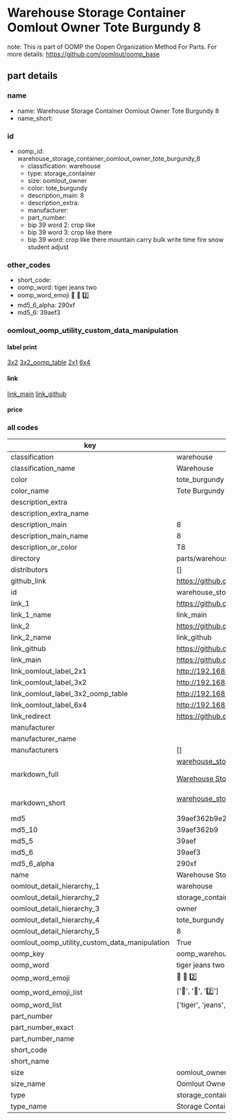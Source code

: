 # Warehouse Storage Container Oomlout Owner Tote Burgundy 8  

note: This is part of OOMP the Oopen Organization Method For Parts. For more details: https://github.com/oomlout/oomp_base

##  part details
  







### name
* name: Warehouse Storage Container Oomlout Owner Tote Burgundy 8
* name_short: 
### id
* oomp_id: warehouse_storage_container_oomlout_owner_tote_burgundy_8
  * classification: warehouse
  * type: storage_container
  * size: oomlout_owner
  * color: tote_burgundy
  * description_main: 8
  * description_extra: 
  * manufacturer: 
  * part_number: 
  * bip 39 word 2: crop like
  * bip 39 word 3: crop like there
  * bip 39 word: crop like there mountain carry bulk write time fire snow student adjust

### other_codes
* short_code: 
* oomp_word: tiger jeans two
* oomp_word_emoji :tiger: :jeans: :two:
* md5_6_alpha: 290xf
* md5_6: 39aef3






### oomlout_oomp_utility_custom_data_manipulation
#### label print
[3x2](http://192.168.1.245:1112/?label=oomp%20290xf)
[3x2_oomp_table](http://192.168.1.108:1112/?label=oomp%20290xf)
[2x1](http://192.168.1.242:1112/?label=oomp%20290xf)
[6x4](http://192.168.1.55:1112/?label=oomp%20290xf)    

#### link

[link_main](https://github.com/oomlout/oomlout_oomp_version_1_messy/tree/main/parts/warehouse_storage_container_oomlout_owner_tote_burgundy_8) [link_github](https://github.com/oomlout/oomlout_oomp_version_1_messy/tree/main/parts/warehouse_storage_container_oomlout_owner_tote_burgundy_8)                             

#### price







### all codes 
| key | value |  
| --- | --- |  
| classification | warehouse |  
| classification_name | Warehouse |  
| color | tote_burgundy |  
| color_name | Tote Burgundy |  
| description_extra |  |  
| description_extra_name |  |  
| description_main | 8 |  
| description_main_name | 8 |  
| description_or_color | T8 |  
| directory | parts/warehouse_storage_container_oomlout_owner_tote_burgundy_8 |  
| distributors | [] |  
| github_link | https://github.com/oomlout/oomlout_oomp_part_src/tree/main/parts/warehouse_storage_container_oomlout_owner_tote_burgundy_8 |  
| id | warehouse_storage_container_oomlout_owner_tote_burgundy_8 |  
| link_1 | https://github.com/oomlout/oomlout_oomp_version_1_messy/tree/main/parts/warehouse_storage_container_oomlout_owner_tote_burgundy_8 |  
| link_1_name | link_main |  
| link_2 | https://github.com/oomlout/oomlout_oomp_version_1_messy/tree/main/parts/warehouse_storage_container_oomlout_owner_tote_burgundy_8 |  
| link_2_name | link_github |  
| link_github | https://github.com/oomlout/oomlout_oomp_version_1_messy/tree/main/parts/warehouse_storage_container_oomlout_owner_tote_burgundy_8 |  
| link_main | https://github.com/oomlout/oomlout_oomp_version_1_messy/tree/main/parts/warehouse_storage_container_oomlout_owner_tote_burgundy_8 |  
| link_oomlout_label_2x1 | http://192.168.1.242:1112/?label=oomp%20290xf |  
| link_oomlout_label_3x2 | http://192.168.1.245:1112/?label=oomp%20290xf |  
| link_oomlout_label_3x2_oomp_table | http://192.168.1.108:1112/?label=oomp%20290xf |  
| link_oomlout_label_6x4 | http://192.168.1.55:1112/?label=oomp%20290xf |  
| link_redirect | https://github.com/oomlout/oomlout_oomp_version_1_messy/tree/main/parts/warehouse_storage_container_oomlout_owner_tote_burgundy_8 |  
| manufacturer |  |  
| manufacturer_name |  |  
| manufacturers | [] |  
| markdown_full | [warehouse_storage_container_oomlout_owner_tote_burgundy_8](none)<br>[](none)<br>[Warehouse Storage Container Oomlout Owner Tote Burgundy 8](none)<br><br> |  
| markdown_short | [warehouse_storage_container_oomlout_owner_tote_burgundy_8](none)<br><br> |  
| md5 | 39aef362b9e25fd078117909c0e0699f |  
| md5_10 | 39aef362b9 |  
| md5_5 | 39aef |  
| md5_6 | 39aef3 |  
| md5_6_alpha | 290xf |  
| name | Warehouse Storage Container Oomlout Owner Tote Burgundy 8 |  
| oomlout_detail_hierarchy_1 | warehouse |  
| oomlout_detail_hierarchy_2 | storage_container |  
| oomlout_detail_hierarchy_3 | owner |  
| oomlout_detail_hierarchy_4 | tote_burgundy |  
| oomlout_detail_hierarchy_5 | 8 |  
| oomlout_oomp_utility_custom_data_manipulation | True |  
| oomp_key | oomp_warehouse_storage_container_oomlout_owner_tote_burgundy_8 |  
| oomp_word | tiger jeans two |  
| oomp_word_emoji | :tiger: :jeans: :two: |  
| oomp_word_emoji_list | [':tiger:', ':jeans:', ':two:'] |  
| oomp_word_list | ['tiger', 'jeans', 'two'] |  
| part_number |  |  
| part_number_exact |  |  
| part_number_name |  |  
| short_code |  |  
| short_name |  |  
| size | oomlout_owner |  
| size_name | Oomlout Owner |  
| type | storage_container |  
| type_name | Storage Container |  

